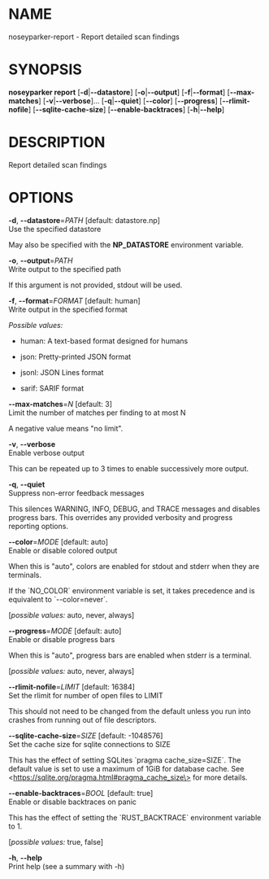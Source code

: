 # NAME

noseyparker-report - Report detailed scan findings

# SYNOPSIS

**noseyparker report** \[**-d**\|**--datastore**\]
\[**-o**\|**--output**\] \[**-f**\|**--format**\] \[**--max-matches**\]
\[**-v**\|**--verbose**\]... \[**-q**\|**--quiet**\] \[**--color**\]
\[**--progress**\] \[**--rlimit-nofile**\] \[**--sqlite-cache-size**\]
\[**--enable-backtraces**\] \[**-h**\|**--help**\]

# DESCRIPTION

Report detailed scan findings

# OPTIONS

**-d**, **--datastore**=*PATH* \[default: datastore.np\]  
Use the specified datastore

May also be specified with the **NP_DATASTORE** environment variable.

**-o**, **--output**=*PATH*  
Write output to the specified path

If this argument is not provided, stdout will be used.

**-f**, **--format**=*FORMAT* \[default: human\]  
Write output in the specified format  

  
*Possible values:*

- human: A text-based format designed for humans

- json: Pretty-printed JSON format

- jsonl: JSON Lines format

- sarif: SARIF format

**--max-matches**=*N* \[default: 3\]  
Limit the number of matches per finding to at most N

A negative value means "no limit".

**-v**, **--verbose**  
Enable verbose output

This can be repeated up to 3 times to enable successively more output.

**-q**, **--quiet**  
Suppress non-error feedback messages

This silences WARNING, INFO, DEBUG, and TRACE messages and disables
progress bars. This overrides any provided verbosity and progress
reporting options.

**--color**=*MODE* \[default: auto\]  
Enable or disable colored output

When this is "auto", colors are enabled for stdout and stderr when they
are terminals.

If the \`NO_COLOR\` environment variable is set, it takes precedence and
is equivalent to \`--color=never\`.  

  
\[*possible values:* auto, never, always\]

**--progress**=*MODE* \[default: auto\]  
Enable or disable progress bars

When this is "auto", progress bars are enabled when stderr is a
terminal.  

  
\[*possible values:* auto, never, always\]

**--rlimit-nofile**=*LIMIT* \[default: 16384\]  
Set the rlimit for number of open files to LIMIT

This should not need to be changed from the default unless you run into
crashes from running out of file descriptors.

**--sqlite-cache-size**=*SIZE* \[default: -1048576\]  
Set the cache size for sqlite connections to SIZE

This has the effect of setting SQLites \`pragma cache_size=SIZE\`. The
default value is set to use a maximum of 1GiB for database cache. See
\<https://sqlite.org/pragma.html#pragma_cache_size\> for more details.

**--enable-backtraces**=*BOOL* \[default: true\]  
Enable or disable backtraces on panic

This has the effect of setting the \`RUST_BACKTRACE\` environment
variable to 1.  

  
\[*possible values:* true, false\]

**-h**, **--help**  
Print help (see a summary with -h)
